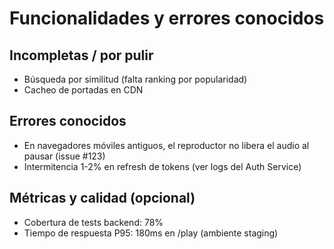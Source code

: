 # Funcionalidades y errores conocidos

## Incompletas / por pulir
- Búsqueda por similitud (falta ranking por popularidad)
- Cacheo de portadas en CDN

## Errores conocidos
- En navegadores móviles antiguos, el reproductor no libera el audio al pausar (issue #123)
- Intermitencia 1-2% en refresh de tokens (ver logs del Auth Service)

## Métricas y calidad (opcional)
- Cobertura de tests backend: 78%
- Tiempo de respuesta P95: 180ms en /play (ambiente staging)
